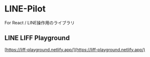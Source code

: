 # LINE-Pilot
For React / LINE操作用のライブラリ

## LINE LIFF Playground
[https://liff-playground.netlify.app/](https://liff-playground.netlify.app/)
